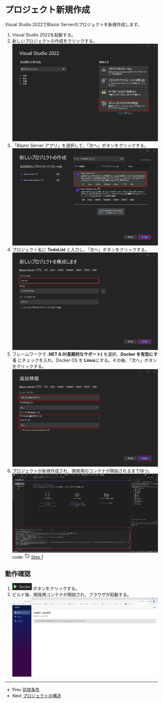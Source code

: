 ﻿# プロジェクト新規作成
Visual Studio 2022でBlazor Serverのプロジェクトを新規作成します。
1. Visual Studio 2022を起動する。
1. 新しいプロジェクトの作成をクリックする。  
![新しいプロジェクトの作成](../Images/NewProject-1.png)
1. 「Blazor Server アプリ」を選択して、「次へ」ボタンをクリックする。  
![Blazor Server アプリ](../Images/NewProject-2.png)
1. プロジェクト名に **TodoList** と入力し、「次へ」ボタンをクリックする。  
![プロジェクト構成](../Images/NewProject-3.png)
1. フレームワークで **.NET 6.0(長期的なサポート)** を選択、**Docker を有効にする** にチェックを入れ、Docker OS を **Linux**にする。その後、「次へ」ボタンをクリックする。  
![追加情報](../Images/NewProject-4.png)
1. プロジェクトが新規作成され、開発用のコンテナが開始されるまで待つ。  
![コンテナ開始](../Images/NewProject-5.png)  
code: ![tag](../Images/tag.png) [Step 1](https://github.com/04100149/TodoList/releases/tag/step1)


## 動作確認
1. ![デバックの開始](../Images/NewProject-6.png) ボタンをクリックする。  
1. ビルド後、開発用コンテナが開始され、ブラウザが起動する。  
![コンテナ開始](../Images/NewProject-7.png)

***
- Prev [前提条件](0000prerequisites.md)
- Next [プロジェクトの構造](0002projectstructure.md)

